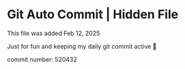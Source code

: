 # Git Auto Commit | Hidden File

This file was added Feb 12, 2025

Just for fun and keeping my daily git commit active 🤪

commit number: 520432

